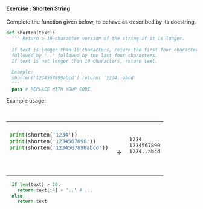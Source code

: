 #### Exercise : Shorten String

Complete the function given below, to behave as described by its docstring.

```python
def shorten(text):
  """ Return a 10-character version of the string if it is longer.
  
  If text is longer than 10 characters, return the first four characters 
  followed by '..' followed by the last four characters.
  If text is not longer than 10 characters, return text.
  
  Example:
  shorten('1234567890abcd') returns '1234..abcd'
  """
  pass # REPLACE WITH YOUR CODE

```

Example usage:
<table> 
<tr>
  <td>

```python
print(shorten('1234'))    
print(shorten('1234567890'))
print(shorten('1234567890abcd'))
```
  </td>
  <td><br>&nbsp;→&nbsp;</td>
  <td><br>

```
1234
1234567890
1234..abcd
```
  </td>
</tr>
</table>


<panel type="seamless" header="%%:fas-battery-quarter: Partial solution%%">

```python
  if len(text) > 10:
    return text[:4] + '..' # ...
  else:
    return text
```

</panel>